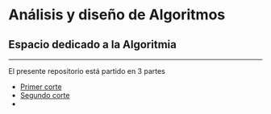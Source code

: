 # Análisis y diseño de Algoritmos #
## Espacio dedicado a la Algoritmia
***
El presente repositorio está partido en 3 partes
- [Primer corte][primer]
- [Segundo corte][segun]
- 

[primer]:https://github.com/jdgonzalezd1/Analisis-y-design-of-algorithms/tree/master/Algoritmos%20Primer%20Corte
[segun]:https://github.com/jdgonzalezd1/Analisis-y-design-of-algorithms/tree/master/Algoritmos%20Segundo%20Corte
